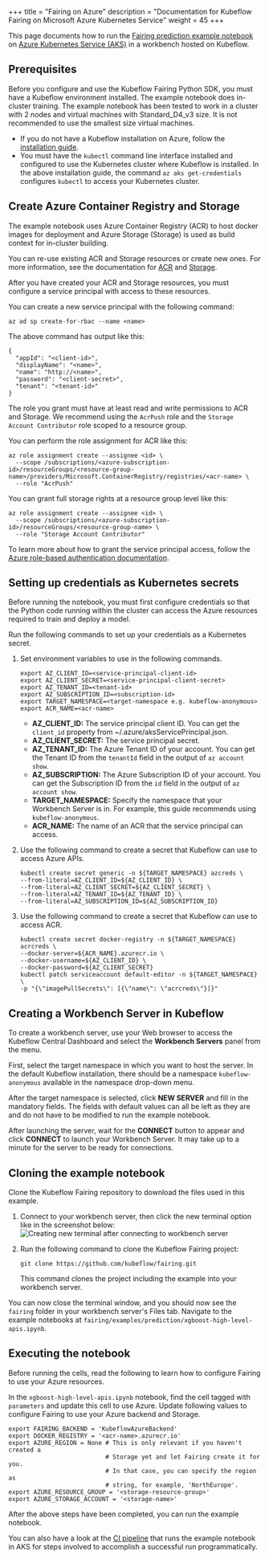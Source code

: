 +++
title = "Fairing on Azure"
description = "Documentation for Kubeflow Fairing on Microsoft Azure Kubernetes Service"
weight = 45
+++

This page documents how to run the [Fairing prediction example
notebook][xgb-notebook] on [Azure Kubernetes Service
(AKS)][az-kubernetes] in a workbench hosted on Kubeflow.

## Prerequisites

Before you configure and use the Kubeflow Fairing Python SDK, you must have a
Kubeflow environment installed. The example notebook does in-cluster training.
The example notebook has been tested to work in a cluster with 2 nodes and
virtual machines with Standard_D4_v3 size. It is not recommended to use the
smallest size virtual machines.

* If you do not have a Kubeflow installation on Azure, follow the [installation
  guide][kf-az-deploy].
* You must have the `kubectl` command line interface installed and configured
  to use the Kubernetes cluster where Kubeflow is installed. In the above
  installation guide, the command `az aks get-credentials` configures `kubectl`
  to access your Kubernetes cluster.

## Create Azure Container Registry and Storage

The example notebook uses Azure Container Registry (ACR) to host docker
images for deployment and Azure Storage (Storage) is used as build context for
in-cluster building.

You can re-use existing ACR and Storage resources or create new ones. For more
information, see the documentation for [ACR][az-container-reg] and
[Storage][az-storage].

After you have created your ACR and Storage resources, you must configure a
service principal with access to these resources.

You can create a new service principal with the following command:

```
az ad sp create-for-rbac --name <name>
```

The above command has output like this:

```
{
  "appId": "<client-id>",
  "displayName": "<name>",
  "name": "http://<name>",
  "password": "<client-secret>",
  "tenant": "<tenant-id>"
}
```

The role you grant must have at least read and write permissions to ACR and
Storage. We recommend using the `AcrPush` role and the `Storage Account Contributor` role scoped to a resource group.

You can perform the role assignment for ACR like this:

```
az role assignment create --assignee <id> \
  --scope /subscriptions/<azure-subscription-id>/resourceGroups/<resource-group-name>/providers/Microsoft.ContainerRegistry/registries/<acr-name> \
  --role "AcrPush"
```

You can grant full storage rights at a resource group level like this:
```
az role assignment create --assignee <id> \
  --scope /subscriptions/<azure-subscription-id>/resourceGroups/<resource-group-name> \
  --role "Storage Account Contributor"
```

To learn more about how to grant the service principal access, follow the
[Azure role-based authentication documentation][az-roles].

## Setting up credentials as Kubernetes secrets

Before running the notebook, you must first configure credentials so that the
Python code running within the cluster can access the Azure resources required
to train and deploy a model.

Run the following commands to set up your credentials as a Kubernetes secret.

1.  Set environment variables to use in the following commands.

    ```
    export AZ_CLIENT_ID=<service-principal-client-id>
    export AZ_CLIENT_SECRET=<service-principal-client-secret>
    export AZ_TENANT_ID=<tenant-id>
    export AZ_SUBSCRIPTION_ID=<subscription-id>
    export TARGET_NAMESPACE=<target-namespace e.g. kubeflow-anonymous>
    export ACR_NAME=<acr-name>
    ```

    * **AZ_CLIENT_ID:** The service principal client ID. You can get the
      `client_id` property from ~/.azure/aksServicePrincipal.json.
    * **AZ_CLIENT_SECRET:** The service principal secret.
    * **AZ_TENANT_ID:** The Azure Tenant ID of your account. You can get the
      Tenant ID from the `tenantId` field in the output of `az account show`.
    * **AZ_SUBSCRIPTION:** The Azure Subscription ID of your account. You can
      get the Subscription ID from the `id` field in the output of `az account
      show`.
    * **TARGET_NAMESPACE:** Specify the namespace that your Workbench Server is
      in. For example, this guide recommends using `kubeflow-anonymous`.
    * **ACR_NAME:** The name of an ACR that the service principal can access.
    
1.  Use the following command to create a secret that Kubeflow can use to access
    Azure APIs.

    ```
    kubectl create secret generic -n ${TARGET_NAMESPACE} azcreds \
    --from-literal=AZ_CLIENT_ID=${AZ_CLIENT_ID} \
    --from-literal=AZ_CLIENT_SECRET=${AZ_CLIENT_SECRET} \
    --from-literal=AZ_TENANT_ID=${AZ_TENANT_ID} \
    --from-literal=AZ_SUBSCRIPTION_ID=${AZ_SUBSCRIPTION_ID}
    ```

1.  Use the following command to create a secret that Kubeflow can use to access
    ACR.
    ```
    kubectl create secret docker-registry -n ${TARGET_NAMESPACE} acrcreds \
    --docker-server=${ACR_NAME}.azurecr.io \
    --docker-username=${AZ_CLIENT_ID} \
    --docker-password=${AZ_CLIENT_SECRET}
    kubectl patch serviceaccount default-editor -n ${TARGET_NAMESPACE} \
    -p "{\"imagePullSecrets\": [{\"name\": \"acrcreds\"}]}"
    ```

## Creating a Workbench Server in Kubeflow

To create a workbench server, use your Web browser to access the Kubeflow
Central Dashboard and select the **Workbench Servers** panel from the menu.

First, select the target namespace in which you want to host the server. In the
default Kubeflow installation, there should be a namespace `kubeflow-anonymous`
available in the namespace drop-down menu.

After the target namespace is selected, click **NEW SERVER** and fill in the
mandatory fields. The fields with default values can all be left as they
are and do not have to be modified to run the example notebook.

After launching the server, wait for the **CONNECT** button to appear and click
**CONNECT** to launch your Workbench Server. It may take up to a minute for the
server to be ready for connections.

## Cloning the example notebook

Clone the Kubeflow Fairing repository to download the files used in this example. 

1.  Connect to your workbench server, then click the new terminal option
    like in the screenshot below:
    <img src="/docs/images/azure-notebook-new-terminal.png" alt="Creating new terminal after connecting to workbench server" class="mt-3 mb-3 p-3 border border-info rounded" />

1.  Run the following command to clone the Kubeflow Fairing project:
    
    ```
    git clone https://github.com/kubeflow/fairing.git
    ```

    This command clones the project including the example into your workbench server.

You can now close the terminal window, and you should now see the `fairing` folder
in your workbench server's Files tab. Navigate to the example notebooks at
`fairing/examples/prediction/xgboost-high-level-apis.ipynb`.

## Executing the notebook

Before running the cells, read the following to learn how to configure Fairing
to use your Azure resources.

In the `xgboost-high-level-apis.ipynb` notebook, find the cell tagged with
`parameters` and update this cell to use Azure. Update following values to
configure Fairing to use your Azure backend and Storage.

```
export FAIRING_BACKEND = 'KubeflowAzureBackend'
export DOCKER_REGISTRY = '<acr-name>.azurecr.io'
export AZURE_REGION = None # This is only relevant if you haven't created a
                           # Storage yet and let Fairing create it for you.
                           # In that case, you can specify the region as
                           # string, for example, 'NorthEurope'.
export AZURE_RESOURCE_GROUP = '<storage-resource-group>'
export AZURE_STORAGE_ACCOUNT = '<storage-name>'
```

After the above steps have been completed, you can run the example notebook.

You can also have a look at the [CI pipeline][az-ci-pipeline] that runs the
example notebook in AKS for steps involved to accomplish a successful run
programmatically.

[xgb-notebook]: https://github.com/kubeflow/fairing/blob/master/examples/prediction/xgboost-high-level-apis.ipynb
[az-kubernetes]: https://azure.microsoft.com/en-in/services/kubernetes-service/
[az-container-reg]: https://docs.microsoft.com/en-us/azure/container-registry/
[az-storage]: https://docs.microsoft.com/en-us/azure/storage/
[az-roles]: https://docs.microsoft.com/en-us/azure/role-based-access-control/role-assignments-portal
[az-ci-pipeline]: https://dev.azure.com/kubeflow/kubeflow/_build
[kf-az-deploy]: /docs/azure/deploy/install-kubeflow
